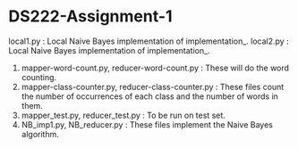 # DS222-Assignment-1

local1.py : Local Naive Bayes implementation of implementation_. 
local2.py : Local Naive Bayes implementation of implementation_.

1. mapper-word-count.py, reducer-word-count.py : These will do the word counting.
2. mapper-class-counter.py, reducer-class-counter.py : These files count the number of occurrences of each class and the number of words in them.
3. mapper_test.py, reducer_test.py : To be run on test set.
4. NB_imp1.py, NB_reducer.py : These files implement the Naive Bayes algorithm.
